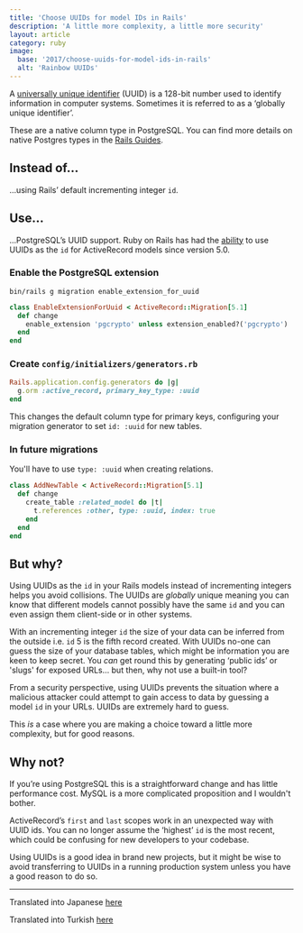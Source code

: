 ```yaml
---
title: 'Choose UUIDs for model IDs in Rails'
description: 'A little more complexity, a little more security'
layout: article
category: ruby
image:
  base: '2017/choose-uuids-for-model-ids-in-rails'
  alt: 'Rainbow UUIDs'
---
```


A [universally unique identifier](https://en.wikipedia.org/wiki/Universally_unique_identifier) (UUID) is a 128-bit number used to identify information in computer systems. Sometimes it is referred to as a ‘globally unique identifier’.

These are a native column type in PostgreSQL. You can find more details on native Postgres types in the [Rails Guides](https://guides.rubyonrails.org/active_record_postgresql.html).


## Instead of…

…using Rails’ default incrementing integer `id`.


## Use…

…PostgreSQL’s UUID support. Ruby on Rails has had the [ability](https://github.com/rails/rails/pull/21762) to use UUIDs as the `id` for ActiveRecord models since version 5.0.


### Enable the PostgreSQL extension

`bin/rails g migration enable_extension_for_uuid`

```ruby
class EnableExtensionForUuid < ActiveRecord::Migration[5.1]
  def change
    enable_extension 'pgcrypto' unless extension_enabled?('pgcrypto')
  end
end
```


### Create `config/initializers/generators.rb`

```ruby
Rails.application.config.generators do |g|
  g.orm :active_record, primary_key_type: :uuid
end
```

This changes the default column type for primary keys, configuring your migration generator to set `id: :uuid` for new tables.


### In future migrations

You'll have to use `type: :uuid` when creating relations.

```ruby
class AddNewTable < ActiveRecord::Migration[5.1]
  def change
    create_table :related_model do |t|
      t.references :other, type: :uuid, index: true
    end
  end
end
```


## But why?

Using UUIDs as the `id` in your Rails models instead of incrementing integers helps you avoid collisions. The UUIDs are _globally_ unique meaning you can know that different models cannot possibly have the same `id` and you can even assign them client-side or in other systems.

With an incrementing integer `id` the size of your data can be inferred from the outside i.e. `id` 5 is the fifth record created. With UUIDs no-one can guess the size of your database tables, which might be information you are keen to keep secret. You _can_ get round this by generating ‘public ids’ or 'slugs' for exposed URLs… but then, why not use a built-in tool?

From a security perspective, using UUIDs prevents the situation where a malicious attacker could attempt to gain access to data by guessing a model `id` in your URLs. UUIDs are extremely hard to guess.

This _is_ a case where you are making a choice toward a little more complexity, but for good reasons.


## Why not?

If you’re using PostgreSQL this is a straightforward change and has little performance cost. MySQL is a more complicated proposition and I wouldn't bother.

ActiveRecord’s `first` and `last` scopes work in an unexpected way with UUID ids. You can no longer assume the ‘highest’ `id` is the most recent, which could be confusing for new developers to your codebase.

Using UUIDs is a good idea in brand new projects, but it might be wise to avoid transferring to UUIDs in a running production system unless you have a good reason to do so.


-----

Translated into Japanese [here](https://techracho.bpsinc.jp/hachi8833/2018_01_04/50565)

Translated into Turkish [here](https://kesk.in/2018/railsde-model-idleri-icin-uuidleri-secin/)
